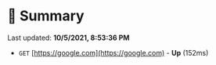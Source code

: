# 📖 Summary
Last updated: **10/5/2021, 8:53:36 PM**

- `GET` [https://google.com](https://google.com) - **Up** (152ms)
